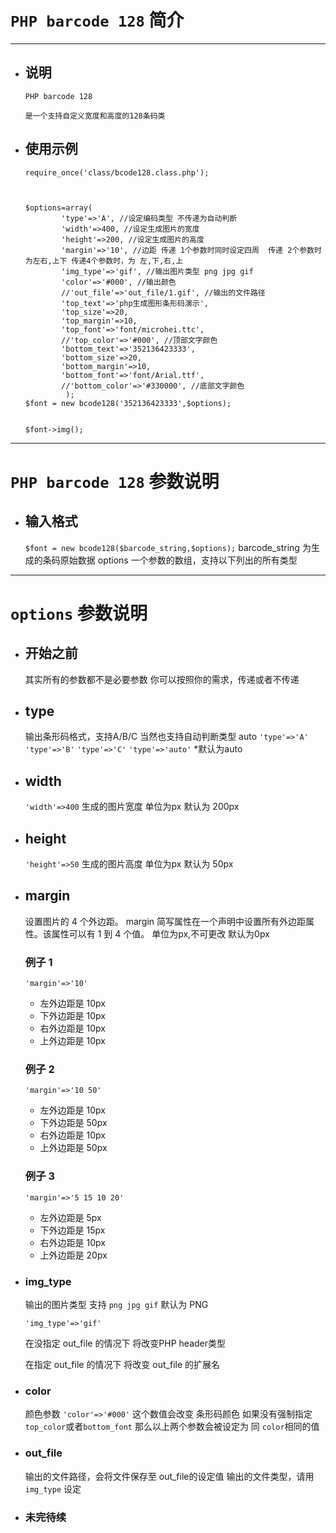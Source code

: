 # `PHP barcode 128` 简介
----
- ## 说明
    
    ```
    PHP barcode 128
    
    是一个支持自定义宽度和高度的128条码类
    ```
    
	
- ## 使用示例
	```
	require_once('class/bcode128.class.php');



	$options=array(
			'type'=>'A', //设定编码类型 不传递为自动判断
			'width'=>400, //设定生成图片的宽度
			'height'=>200, //设定生成图片的高度
			'margin'=>'10', //边距 传递 1个参数时同时设定四周  传递 2个参数时 为左右,上下 传递4个参数时，为 左,下,右,上
			'img_type'=>'gif', //输出图片类型 png jpg gif 
			'color'=>'#000', //输出颜色
			//'out_file'=>'out_file/1.gif', //输出的文件路径
			'top_text'=>'php生成图形条形码演示',
			'top_size'=>20,
			'top_margin'=>10,
			'top_font'=>'font/microhei.ttc',
			//'top_color'=>'#000', //顶部文字颜色
			'bottom_text'=>'352136423333',
			'bottom_size'=>20,
			'bottom_margin'=>10,
			'bottom_font'=>'font/Arial.ttf',
			//'bottom_color'=>'#330000', //底部文字颜色
			 );
	$font = new bcode128('352136423333',$options);
	
	
	$font->img();

	```



----------
# `PHP barcode 128` 参数说明

- ## 输入格式
	`$font = new bcode128($barcode_string,$options);`
	barcode_string 为生成的条码原始数据
	options	一个参数的数组，支持以下列出的所有类型

----------
# `options` 参数说明
- ## 开始之前
	其实所有的参数都不是必要参数
	你可以按照你的需求，传递或者不传递
	
- ## type
	输出条形码格式，支持A/B/C
	当然也支持自动判断类型 auto
	`'type'=>'A'`
	`'type'=>'B'`
	`'type'=>'C'`
	`'type'=>'auto'` *默认为auto
	
	
- ## width
	`'width'=>400`
	生成的图片宽度 单位为px
	默认为 200px
	
- ## height
	`'height'=>50`
	生成的图片高度 单位为px
	默认为 50px
	
- ## margin
	设置图片的 4 个外边距。
	margin 简写属性在一个声明中设置所有外边距属性。该属性可以有 1 到 4 个值。
	单位为px,不可更改
	默认为0px

	### 例子 1
	`'margin'=>'10'`
	- 左外边距是 10px
	- 下外边距是 10px
	- 右外边距是 10px
	- 上外边距是 10px
	
	### 例子 2
	`'margin'=>'10 50'`
	- 左外边距是 10px
	- 下外边距是 50px
	- 右外边距是 10px
	- 上外边距是 50px

	### 例子 3
	`'margin'=>'5 15 10 20'`
	- 左外边距是 5px
	- 下外边距是 15px
	- 右外边距是 10px
	- 上外边距是 20px

	
- ### img_type
	输出的图片类型 支持 `png jpg gif`
	默认为 PNG
	
	`'img_type'=>'gif'`

	在没指定 out_file 的情况下
	将改变PHP header类型

	在指定 out_file 的情况下
	将改变 out_file 的扩展名

- ### color
	颜色参数
	`'color'=>'#000'`
	这个数值会改变 条形码颜色
	如果没有强制指定
	`top_color`或者`bottom_font`
	那么以上两个参数会被设定为 同 `color`相同的值

- ### out_file
	输出的文件路径，会将文件保存至 out_file的设定值
	输出的文件类型，请用 `img_type` 设定

- ### 未完待续